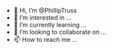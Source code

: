 - 👋 Hi, I’m @PhillipTruss
- 👀 I’m interested in ...
- 🌱 I’m currently learning ...
- 💞️ I’m looking to collaborate on ...
- 📫 How to reach me ...

<!---
PhillipTruss/PhillipTruss is a ✨ special ✨ repository because its `README.md` (this file) appears on your GitHub profile.
You can click the Preview link to take a look at your changes.
--->
